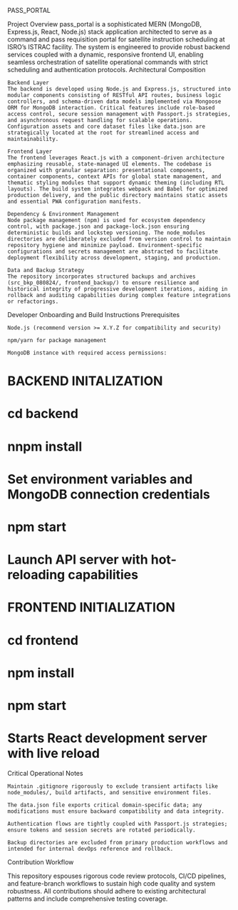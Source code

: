 PASS_PORTAL

Project Overview
pass_portal is a sophisticated MERN (MongoDB, Express.js, React, Node.js) stack application architected to serve as a command and pass requisition portal for satellite instruction scheduling at ISRO’s ISTRAC facility. The system is engineered to provide robust backend services coupled with a dynamic, responsive frontend UI, enabling seamless orchestration of satellite operational commands with strict scheduling and authentication protocols.
Architectural Composition

    Backend Layer
    The backend is developed using Node.js and Express.js, structured into modular components consisting of RESTful API routes, business logic controllers, and schema-driven data models implemented via Mongoose ORM for MongoDB interaction. Critical features include role-based access control, secure session management with Passport.js strategies, and asynchronous request handling for scalable operations. Configuration assets and core dataset files like data.json are strategically located at the root for streamlined access and maintainability.

    Frontend Layer
    The frontend leverages React.js with a component-driven architecture emphasizing reusable, state-managed UI elements. The codebase is organized with granular separation: presentational components, container components, context APIs for global state management, and thematic styling modules that support dynamic theming (including RTL layouts). The build system integrates webpack and Babel for optimized production delivery, and the public directory maintains static assets and essential PWA configuration manifests.

    Dependency & Environment Management
    Node package management (npm) is used for ecosystem dependency control, with package.json and package-lock.json ensuring deterministic builds and lockstep versioning. The node_modules directories are deliberately excluded from version control to maintain repository hygiene and minimize payload. Environment-specific configurations and secrets management are abstracted to facilitate deployment flexibility across development, staging, and production.

    Data and Backup Strategy
    The repository incorporates structured backups and archives (src_bkp_080824/, frontend_backup/) to ensure resilience and historical integrity of progressive development iterations, aiding in rollback and auditing capabilities during complex feature integrations or refactorings.

Developer Onboarding and Build Instructions
Prerequisites

    Node.js (recommend version >= X.Y.Z for compatibility and security)

    npm/yarn for package management

    MongoDB instance with required access permissions:

# BACKEND INITALIZATION    
# cd backend
# nnpm install
# Set environment variables and MongoDB connection credentials
# npm start 
# Launch API server with hot-reloading capabilities

# FRONTEND INITIALIZATION
# cd frontend
# npm install
# npm start
# Starts React development server with live reload


Critical Operational Notes

    Maintain .gitignore rigorously to exclude transient artifacts like node_modules/, build artifacts, and sensitive environment files.

    The data.json file exports critical domain-specific data; any modifications must ensure backward compatibility and data integrity.

    Authentication flows are tightly coupled with Passport.js strategies; ensure tokens and session secrets are rotated periodically.

    Backup directories are excluded from primary production workflows and intended for internal devOps reference and rollback.

Contribution Workflow

This repository espouses rigorous code review protocols, CI/CD pipelines, and feature-branch workflows to sustain high code quality and system robustness. All contributions should adhere to existing architectural patterns and include comprehensive testing coverage.
